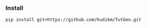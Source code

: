 ### Install  
`pip install git+https://github.com/hudikm/TutGen.git`

<!--tgen file='/home/martin/IdeaProjects/WeatherStation/IoTNode/out.patch' lang=java tabs t_new="Nové" t_old="Pred úpravou" -->

<!--tgen step=all template='gen_tags_separate_header'  -->
<!--tgen step=1.0 template='mkdocs_body_only'  -->
<!--end-->